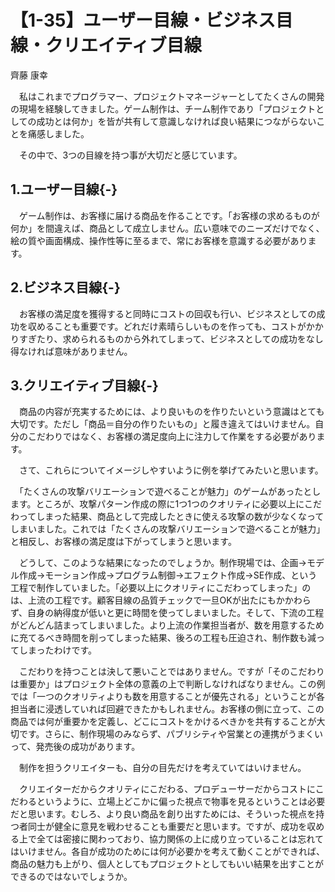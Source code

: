 # 【1-35】ユーザー目線・ビジネス目線・クリエイティブ目線

<div class="author">齊藤 康幸</div>

　私はこれまでプログラマー、プロジェクトマネージャーとしてたくさんの開発の現場を経験してきました。ゲーム制作は、チーム制作であり「プロジェクトとしての成功とは何か」を皆が共有して意識しなければ良い結果につながらないことを痛感しました。

　その中で、3つの目線を持つ事が大切だと感じています。

## 1.ユーザー目線{-}

　ゲーム制作は、お客様に届ける商品を作ることです。「お客様の求めるものが何か」を間違えば、商品として成立しません。広い意味でのニーズだけでなく、絵の質や画面構成、操作性等に至るまで、常にお客様を意識する必要があります。

## 2.ビジネス目線{-}

　お客様の満足度を獲得すると同時にコストの回収も行い、ビジネスとしての成功を収めることも重要です。どれだけ素晴らしいものを作っても、コストがかかりすぎたり、求められるものから外れてしまって、ビジネスとしての成功をなし得なければ意味がありません。

## 3.クリエイティブ目線{-}

　商品の内容が充実するためには、より良いものを作りたいという意識はとても大切です。ただし「商品＝自分の作りたいもの」と履き違えてはいけません。自分のこだわりではなく、お客様の満足度向上に注力して作業をする必要があります。

　さて、これらについてイメージしやすいように例を挙げてみたいと思います。

　「たくさんの攻撃バリエーションで遊べることが魅力」のゲームがあったとします。ところが、攻撃パターン作成の際に1つ1つのクオリティに必要以上にこだわってしまった結果、商品として完成したときに使える攻撃の数が少なくなってしまいました。これでは「たくさんの攻撃バリエーションで遊べることが魅力」と相反し、お客様の満足度は下がってしまうと思います。

　どうして、このような結果になったのでしょうか。制作現場では、企画→モデル作成→モーション作成→プログラム制御→エフェクト作成→SE作成、という工程で制作していました。「必要以上にクオリティにこだわってしまった」のは、上流の工程です。顧客目線の品質チェックで一旦OKが出たにもかかわらず、自身の納得度が低いと更に時間を使ってしまいました。そして、下流の工程がどんどん詰まってしまいました。より上流の作業担当者が、数を用意するために充てるべき時間を削ってしまった結果、後ろの工程も圧迫され、制作数も減ってしまったわけです。

　こだわりを持つことは決して悪いことではありません。ですが「そのこだわりは重要か」はプロジェクト全体の意義の上で判断しなければなりません。この例では「一つのクオリティよりも数を用意することが優先される」ということが各担当者に浸透していれば回避できたかもしれません。お客様の側に立って、この商品では何が重要かを定義し、どこにコストをかけるべきかを共有することが大切です。さらに、制作現場のみならず、パブリシティや営業との連携がうまくいって、発売後の成功があります。

　制作を担うクリエイターも、自分の目先だけを考えていてはいけません。

　クリエイターだからクオリティにこだわる、プロデューサーだからコストにこだわるというように、立場上どこかに偏った視点で物事を見るということは必要だと思います。むしろ、より良い商品を創り出すためには、そういった視点を持つ者同士が健全に意見を戦わせることも重要だと思います。ですが、成功を収める上で全ては密接に関わっており、協力関係の上に成り立っていることは忘れてはいけません。各自が成功のためには何が必要かを考えて動くことができれば、商品の魅力も上がり、個人としてもプロジェクトとしてもいい結果を出すことができるのではないでしょうか。
